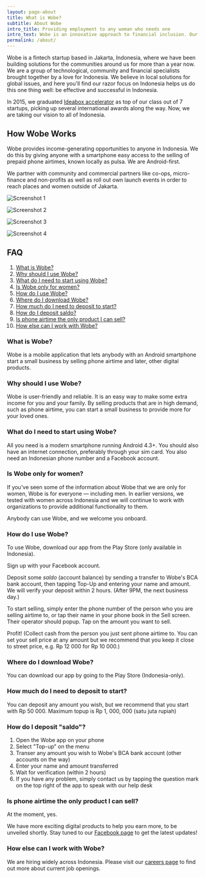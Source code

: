 ```yaml
---
layout: page-about
title: What is Wobe?
subtitle: About Wobe
intro_title: Providing employment to any woman who needs one
intro_text: Wobe is an innovative approach to financial inclusion. Our award-winning mobile app puts the power of self-employment in the hands of anyone in Indonesia with an Android phone. We work closely within communities and with community partners to roll out Wobe to the people who need it most.
permalink: /about/
---
```


Wobe is a fintech startup based in Jakarta, Indonesia, where we have been building solutions for the communities around us for more than a year now. We are a group of technological, community and financial specialists brought together by a love for Indonesia. We believe in local solutions for global issues, and here you'll find our razor focus on Indonesia helps us do this one thing well: be effective and successful in Indonesia.

In 2015, we graduated [Ideabox accelerator](http://ideabox.co.id) as top of our class out of 7 startups, picking up several international awards along the way. Now, we are taking our vision to all of Indonesia.

## How Wobe Works

Wobe provides income-generating opportunities to anyone in Indonesia. We do this by giving anyone with a smartphone easy access to the selling of prepaid phone airtimes, known locally as pulsa. We are Android-first.

We partner with community and commercial partners like co-ops, micro-finance and non-profits as well as roll out own launch events in order to reach places and women outside of Jakarta.

![Screenshot 1](/assets/images/PlayStore_01.png "Screenshot 1")

![Screenshot 2](/assets/images/PlayStore_02.png "Screenshot 2")

![Screenshot 3](/assets/images/PlayStore_03.png "Screenshot 3")

![Screenshot 4](/assets/images/PlayStore_04.png "Screenshot 4")


## FAQ
1. [What is Wobe?](#what)
2. [Why should I use Wobe?](#why)
3. [What do I need to start using Wobe?](#reqs)
4. [Is Wobe only for women?](#women)
5. [How do I use Wobe?](#how)
6. [Where do I download Wobe?](#download)
7. [How much do I need to deposit to start?](#start)
8. [How do I deposit saldo?](#deposit)
9. [Is phone airtime the only product I can sell?](#pulsa)
10. [How else can I work with Wobe?](#careers)


### What is Wobe? <a name="what">

Wobe is a mobile application that lets anybody with an Android smartphone start a small business by selling phone airtime and later, other digital products.

### Why should I use Wobe? <a name="why">

Wobe is user-friendly and reliable. It is an easy way to make some extra income for you and your family. By selling products that are in high demand, such as phone airtime, you can start a small business to provide more for your loved ones.

### What do I need to start using Wobe? <a name="res">

All you need is a modern smartphone running Android 4.3+. You should also have an internet connection, preferably through your sim card. You also need an Indonesian phone number and a Facebook account.

### Is Wobe only for women? <a name="women">

If you've seen some of the information about Wobe that we are only for women, Wobe is for everyone — including men. In earlier versions, we tested with women across Indonesia and we will continue to work with organizations to provide additional functionality to them.

Anybody can use Wobe, and we welcome you onboard.

### How do I use Wobe? <a name="how">

To use Wobe, download our app from the Play Store (only available in Indonesia).

Sign up with your Facebook account.

Deposit some *saldo* (account balance) by sending a transfer to Wobe's BCA bank account, then tapping Top-Up and entering your name and amount. We will verify your deposit within 2 hours. (After 9PM, the next business day.)

To start selling, simply enter the phone number of the person who you are selling airtime to, or tap their name in your phone book in the Sell screen. Their operator should popup. Tap on the amount you want to sell.

Profit! (Collect cash from the person you just sent phone airtime to. You can set your sell price at any amount but we recommend that you keep it close to street price, e.g. Rp 12 000 for Rp 10 000.)

### Where do I download Wobe? <a name="download">

You can download our app by going to the Play Store (Indonesia-only).

### How much do I need to deposit to start? <a name="start">

You can deposit any amount you wish, but we recommend that you start with Rp 50 000. Maximum topup is Rp 1, 000, 000 (satu juta rupiah)

### How do I deposit "saldo"? <a name="deposit">

1. Open the Wobe app on your phone
2. Select "Top-up" on the menu
3. Transer any amount you wish to Wobe's BCA bank account (other accounts on the way)
4. Enter your name and amount transferred
5. Wait for verification (within 2 hours)
6. If you have any problem, simply contact us by tapping the question mark on the top right of the app to speak with our help desk

### Is phone airtime the only product I can sell? <a name="pulsa">

At the moment, yes.

We have more exciting digital products to help you earn more, to be unveiled shortly. Stay tuned to our [Facebook page](http://facebook.com/wobe.io) to get the latest updates!

### How else can I work with Wobe? <a name="careers">

We are hiring widely across Indonesia. Please visit our [careers page](/join#careers) to find out more about current job openings.
